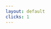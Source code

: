 ```yaml
---
layout: default
clicks: 1
---
```


<CreatorDilemmaStory />

<!--
This is Sarah. She's a creator. Her interaction with the world is through her art. But when her work is stolen and her ownership is erased, the trust between her and her audience is broken. She loses credit, income, and the digital world loses a piece of its integrity. This happens millions of times every day.

Click to reveal the theft and see how it affects Sarah.

[SHORT VERSION] This is Sarah, a creator whose art gets stolen daily with no way to prove ownership. When her work is taken and her ownership erased, she loses credit, income, and trust with her audience.
-->